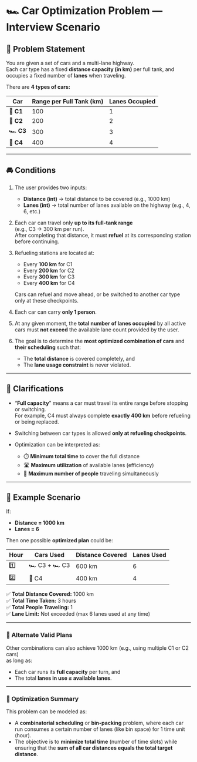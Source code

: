 # 🏎️ Car Optimization Problem — Interview Scenario

## 🧩 Problem Statement

You are given a set of cars and a multi-lane highway.  
Each car type has a fixed **distance capacity (in km)** per full tank, and occupies a fixed number of **lanes** when traveling.

There are **4 types of cars:**

| Car | Range per Full Tank (km) | Lanes Occupied |
|------|---------------------------|----------------|
| 🚗 **C1** | 100 | 1 |
| 🚙 **C2** | 200 | 2 |
| 🏎️ **C3** | 300 | 3 |
| 🚐 **C4** | 400 | 4 |

---

## 🚘 Conditions

1. The user provides two inputs:
   - **Distance (int)** → total distance to be covered (e.g., 1000 km)
   - **Lanes (int)** → total number of lanes available on the highway (e.g., 4, 6, etc.)

2. Each car can travel only **up to its full-tank range**  
   (e.g., C3 → 300 km per run).  
   After completing that distance, it must **refuel** at its corresponding station before continuing.

3. Refueling stations are located at:
   - Every **100 km** for C1  
   - Every **200 km** for C2  
   - Every **300 km** for C3  
   - Every **400 km** for C4  

   Cars can refuel and move ahead, or be switched to another car type only at these checkpoints.

4. Each car can carry **only 1 person**.

5. At any given moment, the **total number of lanes occupied** by all active cars must **not exceed** the available lane count provided by the user.

6. The goal is to determine the **most optimized combination of cars** and **their scheduling** such that:
   - The **total distance** is covered completely, and  
   - The **lane usage constraint** is never violated.

---

## 🧠 Clarifications

- “**Full capacity**” means a car must travel its entire range before stopping or switching.  
  For example, C4 must always complete **exactly 400 km** before refueling or being replaced.

- Switching between car types is allowed **only at refueling checkpoints**.

- Optimization can be interpreted as:
  - ⏱️ **Minimum total time** to cover the full distance  
  - 🛣️ **Maximum utilization** of available lanes (efficiency)  
  - 👥 **Maximum number of people** traveling simultaneously  

---

## 🎯 Example Scenario

If:
- **Distance = 1000 km**
- **Lanes = 6**

Then one possible **optimized plan** could be:

| Hour | Cars Used | Distance Covered | Lanes Used |
|------|------------|------------------|-------------|
| 1️⃣ | 🏎️ C3 + 🏎️ C3 | 600 km | 6 |
| 2️⃣ | 🚐 C4 | 400 km | 4 |

✅ **Total Distance Covered:** 1000 km  
✅ **Total Time Taken:** 3 hours  
✅ **Total People Traveling:** 1  
✅ **Lane Limit:** Not exceeded (max 6 lanes used at any time)

---

### 🔄 Alternate Valid Plans

Other combinations can also achieve 1000 km (e.g., using multiple C1 or C2 cars)  
as long as:
- Each car runs its **full capacity** per turn, and  
- The total **lanes in use ≤ available lanes**.

---

### 🧮 Optimization Summary

This problem can be modeled as:
- A **combinatorial scheduling** or **bin-packing** problem, where each car run consumes a certain number of lanes (like bin space) for 1 time unit (hour).  
- The objective is to **minimize total time** (number of time slots) while ensuring that the **sum of all car distances equals the total target distance**.
